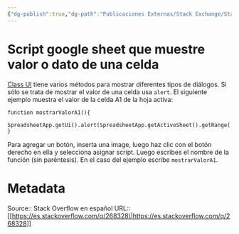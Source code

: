 ```yaml
---
{"dg-publish":true,"dg-path":"Publicaciones Externas/Stack Exchange/Stack Overflow en español/es.stackoverflow.com-268328.md","permalink":"/publicaciones-externas/stack-exchange/stack-overflow-en-espanol/es-stackoverflow-com-268328/","title":"Script google sheet que muestre valor o dato de una celda","hide":true,"noteIcon":"\"0\"","created":"2024-04-03T12:49:10.355-06:00","updated":"2024-04-05T16:43:55.391-06:00"}
---
```


# Script google sheet que muestre valor o dato de una celda

[Class UI][1] tiene varios métodos para mostrar diferentes tipos de diálogos. Si sólo se trata de mostrar el valor de una celda usa `alert`. El siguiente ejemplo muestra el valor de la celda A1 de la hoja activa:

```
function mostrarValorA1(){
 SpreadsheetApp.getUi().alert(SpreadsheetApp.getActiveSheet().getRange('A1').getValue());
}
```

Para agregar un botón, inserta una image, luego haz clic con el botón derecho en ella y selecciona asignar script. Luego escribes el nombre de la función (sin paréntesis). En el caso del ejemplo escribe `mostrarValorA1`.



  [1]: https://developers.google.com/apps-script/reference/base/ui

# Metadata
Source:: Stack Overflow en español
URL:: [[https://es.stackoverflow.com/q/268328\|https://es.stackoverflow.com/q/268328]]

